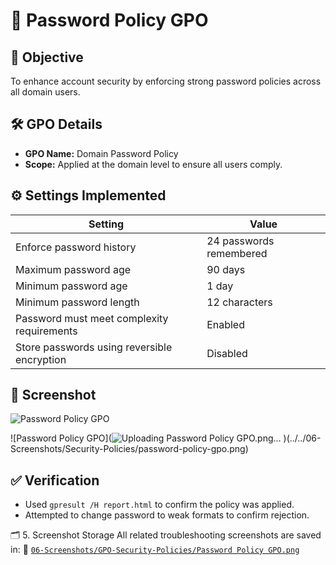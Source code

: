 # 🔐 Password Policy GPO

## 🎯 Objective
To enhance account security by enforcing strong password policies across all domain users.

## 🛠️ GPO Details
- **GPO Name:** Domain Password Policy
- **Scope:** Applied at the domain level to ensure all users comply.

## ⚙️ Settings Implemented
| Setting                                  | Value                 |
|------------------------------------------|------------------------|
| Enforce password history                 | 24 passwords remembered |
| Maximum password age                     | 90 days                |
| Minimum password age                     | 1 day                  |
| Minimum password length                  | 12 characters          |
| Password must meet complexity requirements | Enabled             |
| Store passwords using reversible encryption | Disabled            |

## 📸 Screenshot
![Password Policy GPO](https://github.com/user-attachments/assets/94702822-f78a-4afc-b672-699ee5cf3e2c)

![Password Policy GPO](![Uploading Password Policy GPO.png…]()
)(../../06-Screenshots/Security-Policies/password-policy-gpo.png)

## ✅ Verification
- Used `gpresult /H report.html` to confirm the policy was applied.
- Attempted to change password to weak formats to confirm rejection.

🗂️ 5. Screenshot Storage
All related troubleshooting screenshots are saved in:
📂 [`06-Screenshots/GPO-Security-Policies/Password Policy GPO.png`]()
